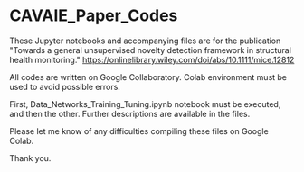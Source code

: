 # CAVAIE_Paper_Codes

These Jupyter notebooks and accompanying files are for the publication "Towards a general unsupervised novelty detection framework in structural health monitoring."
https://onlinelibrary.wiley.com/doi/abs/10.1111/mice.12812

All codes are written on Google Collaboratory. Colab environment must be used to avoid possible errors.

First, Data_Networks_Training_Tuning.ipynb notebook must be executed, and then the other. Further descriptions are available in the files.

Please let me know of any difficulties compiling these files on Google Colab. 

Thank you.
